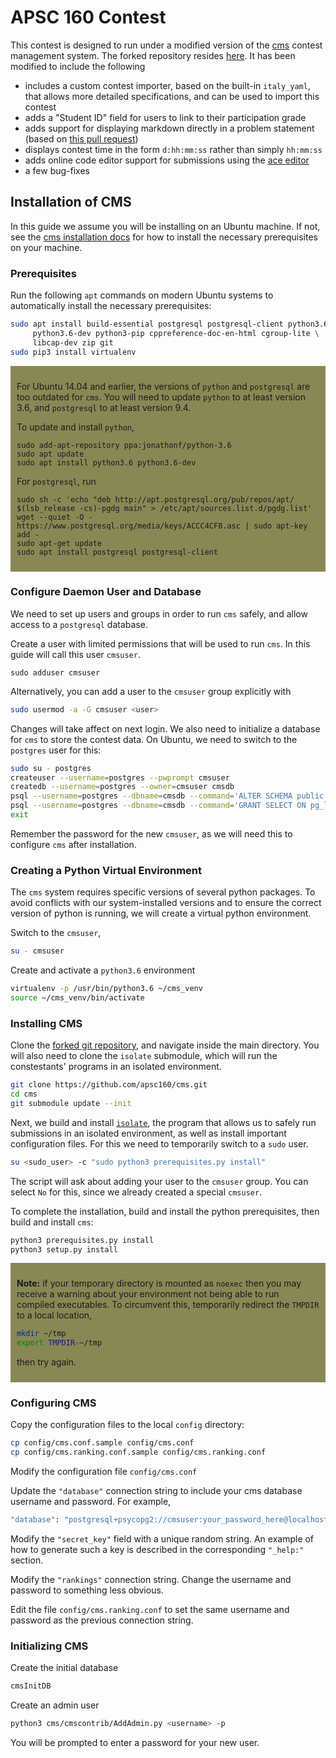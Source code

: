 # APSC 160 Contest

This contest is designed to run under a modified version of the [cms](https://cms-dev.github.io) contest management system.  The forked repository resides [here](https://github.com/apsc160/cms).  It has been modified to include the following

- includes a custom contest importer, based on the built-in `italy_yaml`, that allows more detailed
  specifications, and can be used to import this contest
- adds a "Student ID" field for users to link to their participation grade
- adds support for displaying markdown directly in a problem statement (based on [this pull request](https://github.com/cms-dev/cms/pull/1086))
- displays contest time in the form `d:hh:mm:ss` rather than simply `hh:mm:ss`
- adds online code editor support for submissions using the [ace editor](https://ace.c9.io/)
- a few bug-fixes

## Installation of CMS

In this guide we assume you will be installing on an Ubuntu machine.  If not, see the [cms installation docs](https://cms.readthedocs.io/en/v1.4/Installation.html) for how to install the necessary prerequisites on your machine.

### Prerequisites

Run the following `apt` commands on modern Ubuntu systems to automatically install the necessary prerequisites:
```bash
sudo apt install build-essential postgresql postgresql-client python3.6 \
	 python3.6-dev python3-pip cppreference-doc-en-html cgroup-lite \
	 libcap-dev zip git
sudo pip3 install virtualenv
```

<span class="notice" style="display: block; background-color:#888855; padding: 10px">

For Ubuntu 14.04 and earlier, the versions of `python` and `postgresql` are too outdated for `cms`.  You will need to update `python` to at least version 3.6, and `postgresql` to at least version 9.4.

To update and install `python`,
```
sudo add-apt-repository ppa:jonathonf/python-3.6
sudo apt update
sudo apt install python3.6 python3.6-dev
```

For `postgresql`, run
```
sudo sh -c 'echo "deb http://apt.postgresql.org/pub/repos/apt/ $(lsb_release -cs)-pgdg main" > /etc/apt/sources.list.d/pgdg.list'
wget --quiet -O - https://www.postgresql.org/media/keys/ACCC4CF8.asc | sudo apt-key add -
sudo apt-get update
sudo apt install postgresql postgresql-client
```

</span>

### Configure Daemon User and Database

We need to set up users and groups in order to run `cms` safely, and allow access to a `postgresql` database.

Create a user with limited permissions that will be used to run `cms`.  In this guide will call this user `cmsuser`.

```
sudo adduser cmsuser
```

Alternatively, you can add a user to the `cmsuser` group explicitly with

```bash
sudo usermod -a -G cmsuser <user>
```

Changes will take affect on next login.  We also need to initialize a database for `cms` to store the contest data.  On Ubuntu, we need to switch to the `postgres` user for this:

```bash
sudo su - postgres
createuser --username=postgres --pwprompt cmsuser
createdb --username=postgres --owner=cmsuser cmsdb
psql --username=postgres --dbname=cmsdb --command='ALTER SCHEMA public OWNER TO cmsuser'
psql --username=postgres --dbname=cmsdb --command='GRANT SELECT ON pg_largeobject TO cmsuser'
exit
```

Remember the password for the new `cmsuser`, as we will need this to configure `cms` after installation.

### Creating a Python Virtual Environment

The `cms` system requires specific versions of several python packages.  To avoid conflicts with our system-installed versions and to ensure the correct version of python is running, we will create a virtual python environment.

Switch to the `cmsuser`,

```bash
su - cmsuser
```

Create and activate a `python3.6` environment

```bash
virtualenv -p /usr/bin/python3.6 ~/cms_venv
source ~/cms_venv/bin/activate
```

### Installing CMS

Clone the [forked git repository](https://github.com/apsc160/cms), and navigate inside the main directory.  You will also need to clone the `isolate` submodule, which will run the constestants' programs in an isolated environment.

```bash
git clone https://github.com/apsc160/cms.git 
cd cms
git submodule update --init
```

Next, we build and install [`isolate`](https://github.com/ioi/isolate.git), the program that allows us to safely run submissions in an isolated environment, as well as install important configuration files.  For this we need to temporarily switch to a `sudo` user.

```bash
su <sudo_user> -c "sudo python3 prerequisites.py install"
```

The script will ask about adding your user to the `cmsuser` group.  You can select `No` for this, since we already created a special `cmsuser`. 

To complete the installation, build and install the python prerequisites, then build and install `cms`:

```bash
python3 prerequisites.py install
python3 setup.py install
```

<span class="notice" markdown="1" style="display:block; background-color:#888855; padding: 10px">

**Note:**  if your temporary directory is mounted as `noexec` then you may receive a warning about your environment not being able to run compiled executables.  To circumvent this, temporarily redirect the `TMPDIR` to a local location,

```bash
mkdir ~/tmp
export TMPDIR=~/tmp
```

then try again.

</span>

### Configuring CMS

Copy the configuration files to the local `config` directory:

```bash
cp config/cms.conf.sample config/cms.conf
cp config/cms.ranking.conf.sample config/cms.ranking.conf
```

Modify the configuration file `config/cms.conf`

Update the `"database"` connection string to include your cms database username and password.  For example,
```bash
"database": "postgresql+psycopg2://cmsuser:your_password_here@localhost:5432/cmsdb",
```

Modify the `"secret_key"` field with a unique random string.  An example of how to generate such a key is described in the corresponding `"_help:"` section.

Modify the `"rankings"` connection string.  Change the username and password to something less obvious.

Edit the file `config/cms.ranking.conf` to set the same username and password as the previous connection string.

### Initializing CMS

Create the initial database
```bash
cmsInitDB
```

Create an admin user
```bash
python3 cms/cmscontrib/AddAdmin.py <username> -p
```
You will be prompted to enter a password for your new user.